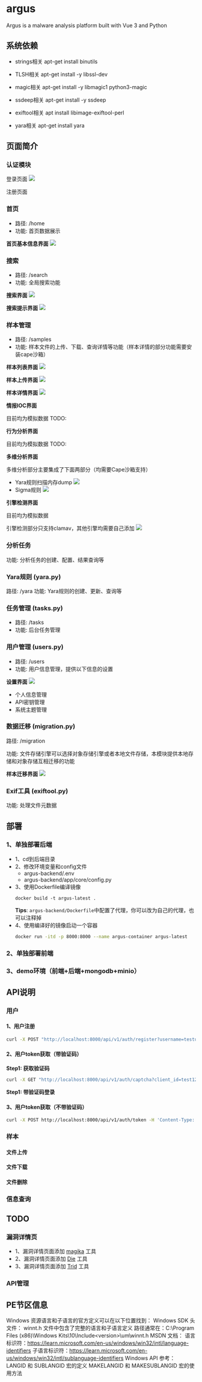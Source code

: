 # argus
Argus is a malware analysis platform built with Vue 3 and Python

## 系统依赖
* strings相关
apt-get install binutils

* TLSH相关
apt-get install -y libssl-dev

* magic相关
apt-get install -y libmagic1 python3-magic

* ssdeep相关
apt-get install -y ssdeep

* exiftool相关
apt install libimage-exiftool-perl

* yara相关
apt-get install yara

## 页面简介
### 认证模块
登录页面
![](imgs/login.png)

注册页面



### 首页
* 路径: /home
* 功能: 首页数据展示

**首页基本信息界面**
![](imgs/home.png)


### 搜索
* 路径: /search
* 功能: 全局搜索功能

**搜索界面**
![](imgs/search.png)

**搜索提示界面**
![](imgs/search-help.png)

### 样本管理
* 路径: /samples
* 功能: 样本文件的上传、下载、查询详情等功能（样本详情的部分功能需要安装cape沙箱）

**样本列表界面**
![](imgs/sample-list.png)

**样本上传界面**
![](imgs/sample-upload.png)

**样本详情界面**
![](imgs/sample-detail.png)


**情报IOC界面**

目前均为模拟数据
TODO:


**行为分析界面**

目前均为模拟数据
TODO:

**多维分析界面**

多维分析部分主要集成了下面两部分（均需要Cape沙箱支持）
* Yara规则扫描内存dump
![](imgs/yara.png)
* Sigma规则
![](imgs/sigma.png)

**引擎检测界面**

目前均为模拟数据

引擎检测部分只支持clamav，其他引擎均需要自己添加
![](imgs/engine.png)



### 分析任务

功能: 分析任务的创建、配置、结果查询等

### Yara规则 (yara.py)
路径: /yara
功能: Yara规则的创建、更新、查询等



### 任务管理 (tasks.py)
* 路径: /tasks
* 功能: 后台任务管理

### 用户管理 (users.py)
* 路径: /users
* 功能: 用户信息管理，提供以下信息的设置

**设置界面**
![](imgs/setting.png)
* 个人信息管理
* API密钥管理
* 系统主题管理

### 数据迁移 (migration.py)
路径: /migration

功能: 文件存储引擎可以选择对象存储引擎或者本地文件存储，本模块提供本地存储和对象存储互相迁移的功能

**样本迁移界面**
![](imgs/migri.png)

### Exif工具 (exiftool.py)
功能: 处理文件元数据

## 部署
### 1、单独部署后端
* 1、cd到后端目录
* 2、修改环境变量和config文件
    * argus-backend/.env
    * argus-backend/app/core/config.py
* 3、使用Dockerfile编译镜像
    ```docker
    docker build -t argus-latest .
    ```
    **Tips**: `argus-backend/Dockerfile`中配置了代理，你可以改为自己的代理，也可以注释掉
* 4、使用编译好的镜像启动一个容器
    ```bash
    docker run -itd -p 8000:8000 --name argus-container argus-latest
    ```
### 2、单独部署前端

### 3、demo环境（前端+后端+mongodb+minio）


## API说明
### 用户
#### 1、用户注册
```bash
curl -X POST "http://localhost:8000/api/v1/auth/register?username=testuser&email=test@example.com&password=Test123!@#&is_active=true&is_superuser=false"
```

#### 2、用户token获取（带验证码）

**Step1: 获取验证码**
```bash
curl -X GET "http://localhost:8000/api/v1/auth/captcha?client_id=test123" -o captcha.png
```

**Step1: 带验证码登录**


#### 3、用户token获取（不带验证码）
```bash
curl -X POST http://localhost:8000/api/v1/auth/token -H 'Content-Type: application/x-www-form-urlencoded' -d 'username=usernamexxxx&password=passwordxxxx'
```

### 样本
#### 文件上传

#### 文件下载

#### 文件删除

### 信息查询

## TODO
### 漏洞详情页
* 1、漏洞详情页面添加 [magika](https://github.com/google/magika) 工具
* 2、漏洞详情页面添加 [Die](https://github.com/horsicq/DIE-engine/releases) 工具
* 3、漏洞详情页面添加 [Trid]() 工具

### API管理


## PE节区信息
Windows 资源语言和子语言的官方定义可以在以下位置找到：
Windows SDK 头文件：
winnt.h 文件中包含了完整的语言和子语言定义
路径通常在：C:\Program Files (x86)\Windows Kits\10\Include\<version>\um\winnt.h
MSDN 文档：
语言标识符：https://learn.microsoft.com/en-us/windows/win32/intl/language-identifiers
子语言标识符：https://learn.microsoft.com/en-us/windows/win32/intl/sublanguage-identifiers
Windows API 参考：
LANGID 和 SUBLANGID 宏的定义
MAKELANGID 和 MAKESUBLANGID 宏的使用方法